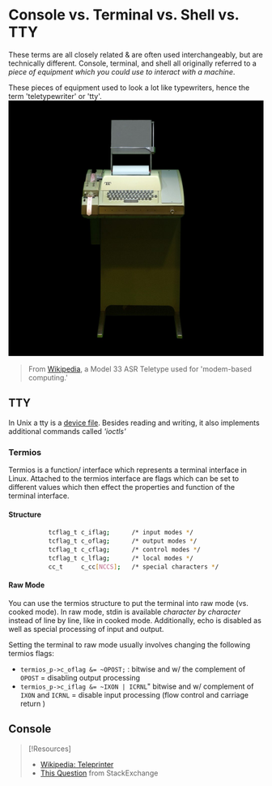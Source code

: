 # Console vs. Terminal vs. Shell vs. TTY
These terms are all closely related & are often used interchangeably, but are technically different. Console, terminal, and shell all originally referred to a *piece of equipment which you could use to interact with a machine*.

These pieces of equipment used to look a lot like typewriters, hence the term 'teletypewriter' or 'tty'.
![](computers/computers-pics/ASR-33_Teletype_terminal_IMG_1658.jpg)
> From [Wikipedia](https://en.wikipedia.org/wiki/Teleprinter#/media/File:ASR-33_Teletype_terminal_IMG_1658.jpg), a Model 33 ASR Teletype used for 'modem-based computing.'

## TTY
In Unix a tty is a [device file](/computers/linux/device-file.md). Besides reading and writing, it also implements additional commands called *'ioctls'*
### Termios
Termios is a function/ interface which represents a terminal interface in Linux. Attached to the termios interface are flags which can be set to different values which then effect the properties and function of the terminal interface.
#### Structure
```bash
		   tcflag_t c_iflag;      /* input modes */
           tcflag_t c_oflag;      /* output modes */
           tcflag_t c_cflag;      /* control modes */
           tcflag_t c_lflag;      /* local modes */
           cc_t     c_cc[NCCS];   /* special characters */
```
#### Raw Mode
You can use the termios structure to put the terminal into raw mode (vs. cooked mode). In raw mode, stdin is available *character by character* instead of line by line, like in cooked mode. Additionally, echo is disabled as well as special processing of input and output. 

Setting the terminal to raw mode usually involves changing the following termios flags:
- `termios_p->c_oflag &= ~OPOST;` : bitwise and w/ the complement of `OPOST` = disabling output processing
- `termios_p->c_iflag &= ~IXON | ICRNL`" bitwise and w/ complement of `IXON` and `ICRNL` = disable input processing (flow control and carriage return )
## Console


> [!Resources]
> - [Wikipedia: Teleprinter](https://en.wikipedia.org/wiki/Teleprinter)
> - [This Question](https://unix.stackexchange.com/questions/4126/what-is-the-exact-difference-between-a-terminal-a-shell-a-tty-and-a-con) from StackExchange